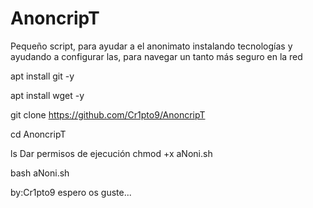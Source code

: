 # AnoncripT
Pequeño script, para ayudar a el anonimato instalando tecnologías y ayudando a configurar las, para navegar un tanto más seguro en la red

apt install git -y

apt install wget -y

git clone https://github.com/Cr1pto9/AnoncripT

cd AnoncripT

ls
Dar permisos de ejecución
chmod +x aNoni.sh

bash aNoni.sh

by:Cr1pto9 espero os guste...
